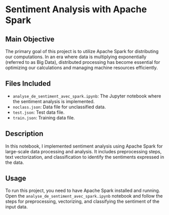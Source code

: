 
# Sentiment Analysis with Apache Spark

## Main Objective

The primary goal of this project is to utilize Apache Spark for distributing our computations. In an era where data is multiplying exponentially (referred to as Big Data), distributed processing has become essential for optimizing our calculations and managing machine resources efficiently.

## Files Included

- `analyse_de_sentiment_avec_spark.ipynb`: The Jupyter notebook where the sentiment analysis is implemented.
- `noclass.json`: Data file for unclassified data.
- `test.json`: Test data file.
- `train.json`: Training data file.

## Description

In this notebook, I implemented sentiment analysis using Apache Spark for large-scale data processing and analysis. It includes preprocessing steps, text vectorization, and classification to identify the sentiments expressed in the data.

## Usage

To run this project, you need to have Apache Spark installed and running. Open the `analyse_de_sentiment_avec_spark.ipynb` notebook and follow the steps for preprocessing, vectorizing, and classifying the sentiment of the input data.

